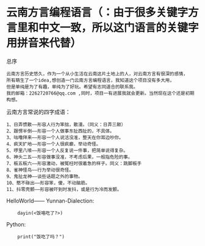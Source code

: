 # 云南方言编程语言（：由于很多关键字方言里和中文一致，所以这门语言的关键字用拼音来代替）

总序

    
    云南方言历史悠久，作为一个从小生活在云南这片土地上的人，对云南方言有很深的感情，
    所有萌生了一个idea,想创造一门云南方言编程语言，我知道这个项目没有多大用，
    但是单纯是为了有趣，单纯为了好玩。希望有志同道合的联系我。
    我的邮箱：2262720766@qq.com ,同时，项目一有进展我就会更新。当然现在这个还是初期构想。
    
    
云南方言常说的四字成语：
    
    
    1、日弄惯散——形容人行为笨拙，散漫。（同义：日弄三颠）
    2、跟愣半倒——形容一个人做事东扯西扯的，不具体。
    3、咕噜拜来——形容一个人说活没准，整天在你耳边吵你。
    4、疯天扩地——形容一个人很疯癫，举动奇怪。
    5、啰里八嗦——形容一个人反复说一件事，把简单说得复杂。
    6、神头二五——形容做事没准，不考虑后果，一般指危险的事。
    7、板五板六——形容激动，被冤枉时很着急的样子。同义：跳脚板手
    8、雀神怪鸟——行为举动很奇怪。
    9、鬼扯龙神——谈些话题之外的事物。
    10、憨不碌出——形容笨，傻，不动脑筋。
    11、抖零壳颤——形容被吓到时发抖，或是行为冷而发颤。
    
    
    
  HelloWorld——
    Yunnan-Dialection:
        
        dayin(<饭咯吃了?>)
        
   Python:
    
        print("饭吃了吗？")
        
        
        
        
        
    
    
    
    
    
